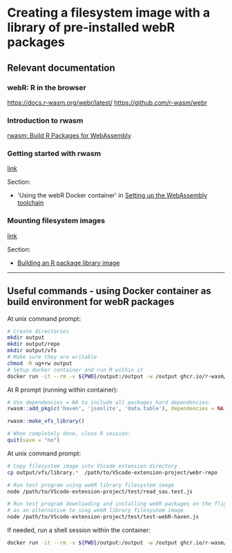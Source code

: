 # Creating a filesystem image with a library of pre-installed webR packages

## Relevant documentation

### webR: R in the browser
https://docs.r-wasm.org/webr/latest/
https://github.com/r-wasm/webr

### Introduction to rwasm
[rwasm: Build R Packages for WebAssembly](https://r-wasm.github.io/rwasm/)

### Getting started with rwasm 
[link](https://r-wasm.github.io/rwasm/articles/rwasm.html)

Section:
- 'Using the webR Docker container' in [Setting up the WebAssembly toolchain](https://r-wasm.github.io/rwasm/articles/rwasm.html#setting-up-the-webassembly-toolchain)


### Mounting filesystem images 
[link](https://r-wasm.github.io/rwasm/articles/mount-fs-image.html)

Section:
- [Building an R package library image](https://r-wasm.github.io/rwasm/articles/mount-fs-image.html#building-an-r-package-library-image)

---

## Useful commands - using Docker container as build environment for webR packages

At unix command prompt:
```sh
# Create directories
mkdir output
mkdir output/repo
mkdir output/vfs
# Make sure they are writable
chmod -R ug+rw output
# Setup docker container and run R within it
docker run -it --rm -v ${PWD}/output:/output -w /output ghcr.io/r-wasm/webr:main R
```

At R prompt (running within container):
```r
# Use dependencies = NA to include all packages hard dependencies:
rwasm::add_pkg(c('haven', 'jsonlite', 'data.table'), dependencies = NA)

rwasm::make_vfs_library()

# When completely done, close R session:
quit(save = "no")
````

At unix command prompt:

```sh
# Copy filesystem image into VScode extension directory
cp output/vfs/library.*  /path/to/VScode-extension-project/webr-repo

# Run test program using webR library filesystem image
node /path/to/VScode-extension-project/test/read_sas.test.js

# Run test program downloading and installing webR packages on the flight
# as an alternative to sing webR library filesystem image
node /path/to/VScode-extension-project/test/test-webR-haven.js
```

If needed, run a shell session within the container:

```sh
docker run -it --rm -v ${PWD}/output:/output -w /output ghcr.io/r-wasm/webr:main bash
```
